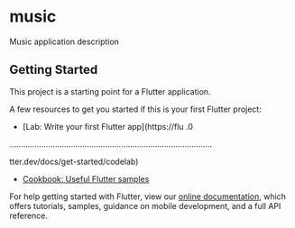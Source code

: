 # music

Music application description

## Getting Started

This project is a starting point for a Flutter application.

A few resources to get you started if this is your first Flutter project:

- [Lab: Write your first Flutter app](https://flu
.0

































































.........................................................................................





















































































































































































































tter.dev/docs/get-started/codelab)
- [Cookbook: Useful Flutter samples](https://flutter.dev/docs/cookbook)

For help getting started with Flutter, view our
[online documentation](https://flutter.dev/docs), which offers tutorials,
samples, guidance on mobile development, and a full API reference.
